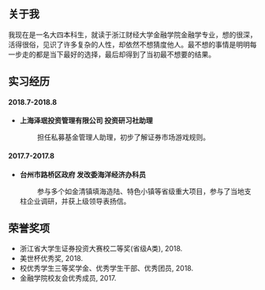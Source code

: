 ## 关于我

我现在是一名大四本科生，就读于浙江财经大学金融学院金融学专业，想的很深，活得很俗，见识了许多复杂的人性，却依然不想猜度他人。最不想的事情是明明每一步走的都是当下最好的选择，最后却得到了当初最不想要的结果。



## 实习经历

#### 2018.7-2018.8 

- **上海泽珉投资管理有限公司 投资研习社助理**

  &ensp;&ensp;&ensp;&ensp;&ensp;担任私募基金管理人助理，初步了解证券市场游戏规则。

#### 2017.7-2017.8

- **台州市路桥区政府 发改委海洋经济办科员**

  &ensp;&ensp;&ensp;&ensp;&ensp;参与多个如金清镇填海造陆、特色小镇等省级重大项目，参与了当地支柱企业调研，并获上级领导表扬信。



## 荣誉奖项

- 浙江省大学生证券投资大赛校二等奖(省级A类), 2018.
- 美世杯优秀奖, 2018.
- 校优秀学生三等奖学金、优秀学生干部、优秀团员, 2018.
- 金融学院校友会优秀成员, 2017.